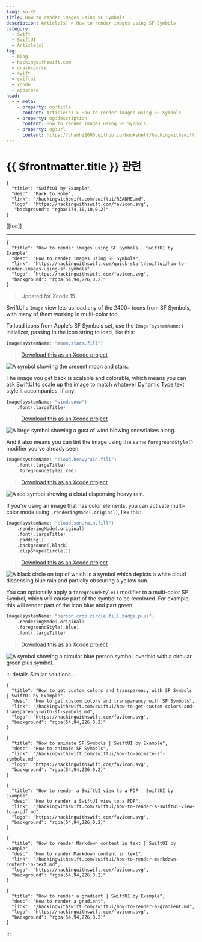 ```yaml
---
lang: ko-KR
title: How to render images using SF Symbols
description: Article(s) > How to render images using SF Symbols
category:
  - Swift
  - SwiftUI
  - Article(s)
tag: 
  - blog
  - hackingwithswift.com
  - crashcourse
  - swift
  - swiftui
  - xcode
  - appstore
head:
  - - meta:
    - property: og:title
      content: Article(s) > How to render images using SF Symbols
    - property: og:description
      content: How to render images using SF Symbols
    - property: og:url
      content: https://chanhi2000.github.io/bookshelf/hackingwithswift.com/swiftui/how-to-render-images-using-sf-symbols.html
---
```


# {{ $frontmatter.title }} 관련

```component VPCard
{
  "title": "SwiftUI by Example",
  "desc": "Back to Home",
  "link": "/hackingwithswift.com/swiftui/README.md",
  "logo": "https://hackingwithswift.com/favicon.svg",
   "background": "rgba(174,10,10,0.2)"
}
```

[[toc]]

---

```component VPCard
{
  "title": "How to render images using SF Symbols | SwiftUI by Example",
  "desc": "How to render images using SF Symbols",
  "link": "https://hackingwithswift.com/quick-start/swiftui/how-to-render-images-using-sf-symbols",
  "logo": "https://hackingwithswift.com/favicon.svg",
  "background": "rgba(54,94,226,0.2)"
}
```

> Updated for Xcode 15

SwiftUI's `Image` view lets us load any of the 2400+ icons from SF Symbols, with many of them working in multi-color too.

To load icons from Apple's SF Symbols set, use the `Image(systemName:)` initializer, passing in the icon string to load, like this:

```swift
Image(systemName: "moon.stars.fill")
```

> [<FontIcon icon="fas fa-file-zipper"/>Download this as an Xcode project](https://hackingwithswift.com/files/projects/swiftui/how-to-render-images-using-sf-symbols-1.zip)

![A symbol showing the cresent moon and stars.](https://hackingwithswift.com/img/books/quick-start/swiftui/how-to-render-images-using-sf-symbols-1~dark.png)

The image you get back is scalable and colorable, which means you can ask SwiftUI to scale up the image to match whatever Dynamic Type text style it accompanies, if any:

```swift
Image(systemName: "wind.snow")
    .font(.largeTitle)
```

> [<FontIcon icon="fas fa-file-zipper"/>Download this as an Xcode project](https://hackingwithswift.com/files/projects/swiftui/how-to-render-images-using-sf-symbols-2.zip)

![A large symbol showing a gust of wind blowing snowflakes along.](https://hackingwithswift.com/img/books/quick-start/swiftui/how-to-render-images-using-sf-symbols-2~dark.png)

And it also means you can tint the image using the same `foregroundStyle()` modifier you've already seen:

```swift
Image(systemName: "cloud.heavyrain.fill")
    .font(.largeTitle)
    .foregroundStyle(.red)
```

> [<FontIcon icon="fas fa-file-zipper"/>Download this as an Xcode project](https://hackingwithswift.com/files/projects/swiftui/how-to-render-images-using-sf-symbols-3.zip)

![A red symbol showing a cloud dispensing heavy rain.](https://hackingwithswift.com/img/books/quick-start/swiftui/how-to-render-images-using-sf-symbols-3~dark.png)

If you're using an image that has color elements, you can activate multi-color mode using `.renderingMode(.original)`, like this:

```swift
Image(systemName: "cloud.sun.rain.fill")
    .renderingMode(.original)
    .font(.largeTitle)
    .padding()
    .background(.black)
    .clipShape(Circle())
```

> [<FontIcon icon="fas fa-file-zipper"/>Download this as an Xcode project](https://hackingwithswift.com/files/projects/swiftui/how-to-render-images-using-sf-symbols-4.zip)

![A black circle on top of which is a symbol which depicts a white cloud dispensing blue rain and partially obscuring a yellow sun.](https://hackingwithswift.com/img/books/quick-start/swiftui/how-to-render-images-using-sf-symbols-4~dark.png)

You can optionally apply a `foregroundStyle()` modifier to a multi-color SF Symbol, which will cause part of the symbol to be recolored. For example, this will render part of the icon blue and part green:

```swift
Image(systemName: "person.crop.circle.fill.badge.plus")
    .renderingMode(.original)
    .foregroundStyle(.blue)
    .font(.largeTitle)
```

> [<FontIcon icon="fas fa-file-zipper"/>Download this as an Xcode project](https://hackingwithswift.com/files/projects/swiftui/how-to-render-images-using-sf-symbols-5.zip)

![A symbol showing a circular blue person symbol, overlaid with a circular green plus symbol.](https://hackingwithswift.com/img/books/quick-start/swiftui/how-to-render-images-using-sf-symbols-5~dark.png)

::: details Similar solutions…

```component VPCard
{
  "title": "How to get custom colors and transparency with SF Symbols | SwiftUI by Example",
  "desc": "How to get custom colors and transparency with SF Symbols",
  "link": "/hackingwithswift.com/swiftui/how-to-get-custom-colors-and-transparency-with-sf-symbols.md",
  "logo": "https://hackingwithswift.com/favicon.svg",
  "background": "rgba(54,94,226,0.2)"
}
```

```component VPCard
{
  "title": "How to animate SF Symbols | SwiftUI by Example",
  "desc": "How to animate SF Symbols",
  "link": "/hackingwithswift.com/swiftui/how-to-animate-sf-symbols.md",
  "logo": "https://hackingwithswift.com/favicon.svg",
  "background": "rgba(54,94,226,0.2)"
}
```

```component VPCard
{
  "title": "How to render a SwiftUI view to a PDF | SwiftUI by Example",
  "desc": "How to render a SwiftUI view to a PDF",
  "link": "/hackingwithswift.com/swiftui/how-to-render-a-swiftui-view-to-a-pdf.md",
  "logo": "https://hackingwithswift.com/favicon.svg",
  "background": "rgba(54,94,226,0.2)"
}
```

```component VPCard
{
  "title": "How to render Markdown content in text | SwiftUI by Example",
  "desc": "How to render Markdown content in text",
  "link": "/hackingwithswift.com/swiftui/how-to-render-markdown-content-in-text.md",
  "logo": "https://hackingwithswift.com/favicon.svg",
  "background": "rgba(54,94,226,0.2)"
}
```

```component VPCard
{
  "title": "How to render a gradient | SwiftUI by Example",
  "desc": "How to render a gradient",
  "link": "/hackingwithswift.com/swiftui/how-to-render-a-gradient.md",
  "logo": "https://hackingwithswift.com/favicon.svg",
  "background": "rgba(54,94,226,0.2)"
}
```

:::

